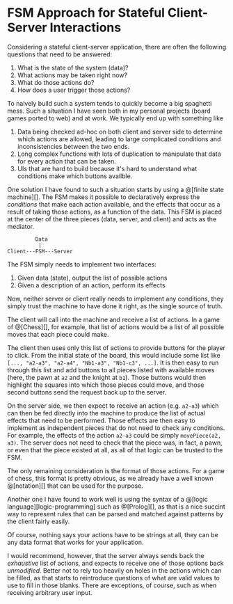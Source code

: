 # FSM Approach for Stateful Client-Server Interactions

Considering a stateful client-server application, there are often the
following questions that need to be answered:
1.  What is the state of the system (data)?
2.  What actions may be taken right now?
3.  What do those actions do?
4.  How does a user trigger those actions?

To naively build such a system tends to quickly become a big spaghetti
mess. Such a situation I have seen both in my personal projects (board
games ported to web) and at work. We typically end up with something like
1.  Data being checked ad-hoc on both client and server side to determine
    which actions are allowed, leading to large complicated conditions and
    inconsistencies between the two ends.
2.  Long complex functions with lots of duplication to manipulate that data
    for every action that can be taken.
3.  UIs that are hard to build because it's hard to understand what conditions
    make which buttons availble.

One solution I have found to such a situation starts by using a @[finite state machine][].
The FSM makes it possible to declaratively express the *conditions* that make
each action available, and the effects that occur as a result of taking those
actions, as a function of the data. This FSM is placed at the center of the three
pieces (data, server, and client) and acts as the mediator.

```
         Data
          |
Client---FSM---Server
```

The FSM simply needs to implement two interfaces:
1.  Given data (state), output the list of possible actions
2.  Given a description of an action, perform its effects

Now, neither server or client really needs to implement any conditions, they simply
trust the machine to have done it right, as the single source of truth.

The client will call into the machine and receive a list of actions. In a game of
@[Chess][], for example, that list of actions would be a list of all possible moves that
each piece could make.

The client then uses only this list of actions to provide buttons for the player
to click. From the initial state of the board, this would include some list like
`[..., "a2-a3", "a2-a4", "Nb1-a3", "Nb1-c3", ...]`. It is then easy to run through
this list and add buttons to all pieces listed with available moves (here, the pawn
at `a2` and the knight at `b1`). Those buttons would then highlight the squares into
which those pieces could move, and those second buttons send the request back up to
the server.

On the server side, we then expect to receive an action (e.g. `a2-a3`) which can then
be fed directly into the machine to produce the list of actual effects that need to
be performed. Those effects are then easy to implement as independent pieces that do
not need to check any conditions. For example, the effects of the action `a2-a3` could
be simply `movePiece(a2, a3)`. The server does not need to check that the piece was, in
fact, a pawn, or even that the piece existed at all, as all of that logic can be trusted
to the FSM.

The only remaining consideration is the format of those actions. For a game of chess,
this format is pretty obvious, as we already have a well known @[notation][] that can
be used for the purpose.

Another one I have found to work well is using the syntax of a @[logic language][logic-programming]
such as @[Prolog][], as that is a nice succint way to represent rules that can be parsed
and matched against patterns by the client fairly easily.

Of course, nothing says your actions have to be strings at all, they can be any data
format that works for your application.

I would recommend, however, that the server always sends back the *exhaustive* list of
actions, and expects to receive one of those options back *unmodified*. Better not to
rely too heavily on holes in the actions which can be filled, as that starts to
reintroduce questions of what are valid values to use to fill in those blanks. There
are exceptions, of course, such as when receiving arbitrary user input.

